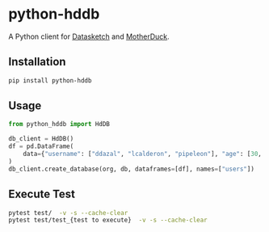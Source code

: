 # python-hddb

A Python client for [Datasketch](https://datasketch.co/) and [MotherDuck](https://motherduck.com/).

## Installation

```bash
pip install python-hddb
```

## Usage

```python
from python_hddb import HdDB

db_client = HdDB()
df = pd.DataFrame(
    data={"username": ["ddazal", "lcalderon", "pipeleon"], "age": [30, 28, 29]}
)
db_client.create_database(org, db, dataframes=[df], names=["users"])
```

## Execute Test
```bash
pytest test/  -v -s --cache-clear
pytest test/test_{test to execute}  -v -s --cache-clear
```
